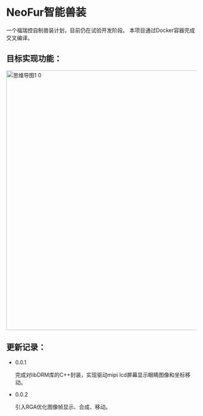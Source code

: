 # NeoFur智能兽装
一个福瑞控自制兽装计划，目前仍在试验开发阶段。
本项目通过Docker容器完成交叉编译。

## 目标实现功能：
<img width="755" height="688" alt="思维导图1 0" src="https://github.com/user-attachments/assets/790263ee-b8e1-471c-bf20-2c317ac78ebc" />


## 更新记录：
* 0.0.1
    
  完成对libDRM库的C++封装，实现驱动mipi lcd屏幕显示眼睛图像和坐标移动。
* 0.0.2
  
  引入RGA优化图像帧显示、合成、移动。
